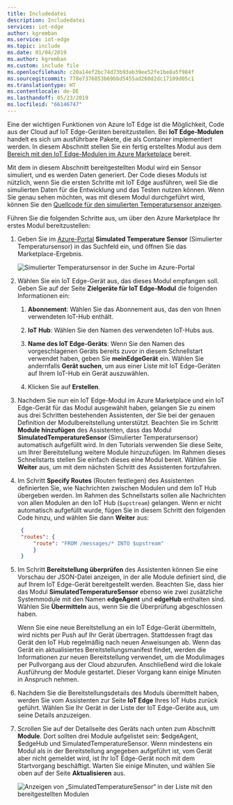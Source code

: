 ```yaml
---
title: Includedatei
description: Includedatei
services: iot-edge
author: kgremban
ms.service: iot-edge
ms.topic: include
ms.date: 01/04/2019
ms.author: kgremban
ms.custom: include file
ms.openlocfilehash: c20a14ef2bc74d73b93ab39ee52fe1be8a5f984f
ms.sourcegitcommit: 778e7376853b69bbd5455ad260d2dc17109d05c1
ms.translationtype: HT
ms.contentlocale: de-DE
ms.lasthandoff: 05/23/2019
ms.locfileid: "66146747"
---
```

Eine der wichtigen Funktionen von Azure IoT Edge ist die Möglichkeit, Code aus der Cloud auf IoT Edge-Geräten bereitzustellen. Bei **IoT Edge-Modulen** handelt es sich um ausführbare Pakete, die als Container implementiert werden. In diesem Abschnitt stellen Sie ein fertig erstelltes Modul aus dem [Bereich mit den IoT Edge-Modulen im Azure Marketplace](https://azuremarketplace.microsoft.com/marketplace/apps/category/internet-of-things?page=1&subcategories=iot-edge-modules) bereit. 

Mit dem in diesem Abschnitt bereitgestellten Modul wird ein Sensor simuliert, und es werden Daten generiert. Der Code dieses Moduls ist nützlich, wenn Sie die ersten Schritte mit IoT Edge ausführen, weil Sie die simulierten Daten für die Entwicklung und das Testen nutzen können. Wenn Sie genau sehen möchten, was mit diesem Modul durchgeführt wird, können Sie den [Quellcode für den simulierten Temperatursensor anzeigen](https://github.com/Azure/iotedge/blob/027a509549a248647ed41ca7fe1dc508771c8123/edge-modules/SimulatedTemperatureSensor/src/Program.cs). 

Führen Sie die folgenden Schritte aus, um über den Azure Marketplace Ihr erstes Modul bereitzustellen:

1. Geben Sie im [Azure-Portal](https://portal.azure.com) **Simulated Temperature Sensor** (Simulierter Temperatursensor) in das Suchfeld ein, und öffnen Sie das Marketplace-Ergebnis.

   ![Simulierter Temperatursensor in der Suche im Azure-Portal](./media/iot-edge-deploy-module/search-for-temperature-sensor.png)

2. Wählen Sie ein IoT Edge-Gerät aus, das dieses Modul empfangen soll. Geben Sie auf der Seite **Zielgeräte für IoT Edge-Modul** die folgenden Informationen ein:

   1. **Abonnement**: Wählen Sie das Abonnement aus, das den von Ihnen verwendeten IoT-Hub enthält.

   2. **IoT Hub**: Wählen Sie den Namen des verwendeten IoT-Hubs aus.

   3. **Name des IoT Edge-Geräts**: Wenn Sie den Namen des vorgeschlagenen Geräts bereits zuvor in diesem Schnellstart verwendet haben, geben Sie **meinEdgeGerät** ein. Wählen Sie andernfalls **Gerät suchen**, um aus einer Liste mit IoT Edge-Geräten auf Ihrem IoT-Hub ein Gerät auszuwählen. 
   
   4. Klicken Sie auf **Erstellen**.

3. Nachdem Sie nun ein IoT Edge-Modul im Azure Marketplace und ein IoT Edge-Gerät für das Modul ausgewählt haben, gelangen Sie zu einem aus drei Schritten bestehenden Assistenten, der Sie bei der genauen Definition der Modulbereitstellung unterstützt. Beachten Sie im Schritt **Module hinzufügen** des Assistenten, dass das Modul **SimulatedTemperatureSensor** (Simulierter Temperatursensor) automatisch aufgefüllt wird. In den Tutorials verwenden Sie diese Seite, um Ihrer Bereitstellung weitere Module hinzuzufügen. Im Rahmen dieses Schnellstarts stellen Sie einfach dieses eine Modul bereit. Wählen Sie **Weiter** aus, um mit dem nächsten Schritt des Assistenten fortzufahren.

4. Im Schritt **Specify Routes** (Routen festlegen) des Assistenten definierten Sie, wie Nachrichten zwischen Modulen und dem IoT Hub übergeben werden. Im Rahmen des Schnellstarts sollen alle Nachrichten von allen Modulen an den IoT Hub (`$upstream`) gelangen. Wenn er nicht automatisch aufgefüllt wurde, fügen Sie in diesem Schritt den folgenden Code hinzu, und wählen Sie dann **Weiter** aus:

   ```json
    {
    "routes": {
        "route": "FROM /messages/* INTO $upstream"
        }
    }
   ```

5. Im Schritt **Bereitstellung überprüfen** des Assistenten können Sie eine Vorschau der JSON-Datei anzeigen, in der alle Module definiert sind, die auf Ihrem IoT Edge-Gerät bereitgestellt werden. Beachten Sie, dass hier das Modul **SimulatedTemperatureSensor** ebenso wie zwei zusätzliche Systemmodule mit den Namen **edgeAgent** und **edgeHub** enthalten sind. Wählen Sie **Übermitteln** aus, wenn Sie die Überprüfung abgeschlossen haben.

   Wenn Sie eine neue Bereitstellung an ein IoT Edge-Gerät übermitteln, wird nichts per Push auf Ihr Gerät übertragen. Stattdessen fragt das Gerät den IoT Hub regelmäßig nach neuen Anweisungen ab. Wenn das Gerät ein aktualisiertes Bereitstellungsmanifest findet, werden die Informationen zur neuen Bereitstellung verwendet, um die Modulimages per Pullvorgang aus der Cloud abzurufen. Anschließend wird die lokale Ausführung der Module gestartet. Dieser Vorgang kann einige Minuten in Anspruch nehmen. 

6. Nachdem Sie die Bereitstellungsdetails des Moduls übermittelt haben, werden Sie vom Assistenten zur Seite **IoT Edge** Ihres IoT Hubs zurück geführt. Wählen Sie Ihr Gerät in der Liste der IoT Edge-Geräte aus, um seine Details anzuzeigen. 

7. Scrollen Sie auf der Detailseite des Geräts nach unten zum Abschnitt **Module**. Dort sollten drei Module aufgelistet sein: $edgeAgent, $edgeHub und SimulatedTemperatureSensor. Wenn mindestens ein Modul als in der Bereitstellung angegeben aufgeführt ist, vom Gerät aber nicht gemeldet wird, ist Ihr IoT Edge-Gerät noch mit dem Startvorgang beschäftigt. Warten Sie einige Minuten, und wählen Sie oben auf der Seite **Aktualisieren** aus. 

   ![Anzeigen von „SimulatedTemperatureSensor“ in der Liste mit den bereitgestellten Modulen](./media/iot-edge-deploy-module/deployed-modules-marketplace.png)
